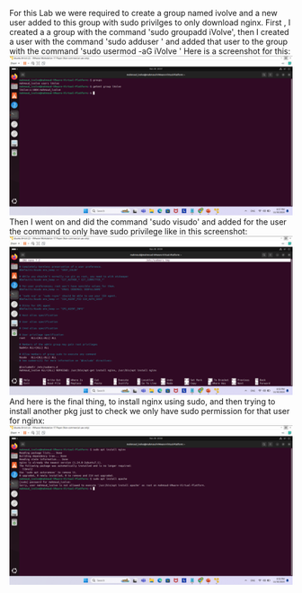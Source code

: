 For this Lab we were required to create a group named ivolve and a new user added to this group with sudo privilges to only download nginx.
First , I created a a group with the command 'sudo groupadd iVolve', then I created a user with the command 'sudo adduser <username>'
and added that user to the group with the command 'sudo usermod -aG iVolve <username> '
Here is a screenshot for this:
![Alt text](./screenshots/groupanduser.png)
Then I went on and did the command 'sudo visudo' and added for the user the command to only have sudo privilege like in this screenshot:
![Alt text](./screenshots/visudo.png)
And here is the final thing, to install nginx using sudo, and then trying to install another pkg just to check we only have sudo permission for that user for nginx:
![Alt text](./screenshots/Installingpkg.png)

